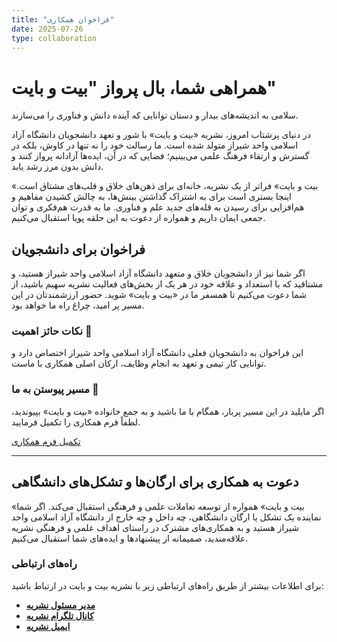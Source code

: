```yaml
---
title: "فراخوان همکاری"
date: 2025-07-26
type: collaboration
---
```


# همراهی شما، بال پرواز "بیت و بایت"

سلامی به اندیشه‌های بیدار و دستان توانایی که آینده دانش و فناوری را می‌سازند.

در دنیای پرشتاب امروز، نشریه «بیت و بایت» با شور و تعهد دانشجویان دانشگاه آزاد اسلامی واحد شیراز متولد شده است. ما رسالت خود را نه تنها در کاوش، بلکه در گسترش و ارتقاء فرهنگ علمی می‌بینیم؛ فضایی که در آن، ایده‌ها آزادانه پرواز کنند و دانش بدون مرز رشد یابد.

«بیت و بایت» فراتر از یک نشریه، خانه‌ای برای ذهن‌های خلاق و قلب‌های مشتاق است. اینجا بستری است برای به اشتراک گذاشتن بینش‌ها، به چالش کشیدن مفاهیم و هم‌افزایی برای رسیدن به قله‌های جدید علم و فناوری. ما به قدرت هم‌فکری و توان جمعی ایمان داریم و همواره از دعوت به این حلقه پویا استقبال می‌کنیم.

## فراخوان برای دانشجویان

اگر شما نیز از دانشجویان خلاق و متعهد دانشگاه آزاد اسلامی واحد شیراز هستید، و مشتاقید که با استعداد و علاقه خود در هر یک از بخش‌های فعالیت نشریه سهیم باشید، از شما دعوت می‌کنیم تا همسفر ما در «بیت و بایت» شوید. حضور ارزشمندتان در این مسیر پر امید، چراغ راه ما خواهد بود.

### نکات حائز اهمیت 📝

این فراخوان به دانشجویان فعلی دانشگاه آزاد اسلامی واحد شیراز اختصاص دارد و توانایی کار تیمی و تعهد به انجام وظایف، ارکان اصلی همکاری با ماست.

### مسیر پیوستن به ما 🚀

اگر مایلید در این مسیر پربار، همگام با ما باشید و به جمع خانواده «بیت و بایت» بپیوندید، لطفاً فرم همکاری را تکمیل فرمایید.

<a href="https://docs.google.com/forms/d/e/1FAIpQLSepO5XxeBfX1cIXy2bzzHUqh-WFsiBkKxQLr7CM-W4PDfYp6A/viewform?usp=header" class="inline-block bg-green-500 hover:bg-green-600 text-white font-bold py-2 px-4 rounded">تکمیل فرم همکاری</a>

---

## دعوت به همکاری برای ارگان‌ها و تشکل‌های دانشگاهی

«بیت و بایت» همواره از توسعه تعاملات علمی و فرهنگی استقبال می‌کند. اگر شما نماینده یک تشکل یا ارگان دانشگاهی، چه داخل و چه خارج از دانشگاه آزاد اسلامی واحد شیراز هستید و به همکاری‌های مشترک در راستای اهداف علمی و فرهنگی نشریه علاقه‌مندید، صمیمانه از پیشنهادها و ایده‌های شما استقبال می‌کنیم.

### راه‌های ارتباطی

برای اطلاعات بیشتر از طریق راه‌های ارتباطی زیر با نشریه بیت و بایت در ارتباط باشید:

-  [**مدیر مسئول نشریه**](https://t.me/sheydasattari)
-  [**کانال تلگرام نشریه**](https://t.me/iaubbmag)
-  [**ایمیل نشریه**](mailto:bbmag.ir@gmail.com)
